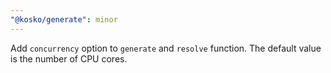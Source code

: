 ```yaml
---
"@kosko/generate": minor
---
```


Add `concurrency` option to `generate` and `resolve` function. The default value is the number of CPU cores.

